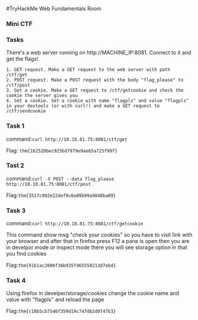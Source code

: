#TryHackMe Web Fundamentals Room 


### Mini CTF 


### Tasks


There's a web server running on http://MACHINE_IP:8081. Connect to it and get the flags!

    1. GET request. Make a GET request to the web server with path /ctf/get
    2. POST request. Make a POST request with the body "flag_please" to /ctf/post
    3. Get a cookie. Make a GET request to /ctf/getcookie and check the cookie the server gives you
    4. Set a cookie. Set a cookie with name "flagpls" and value "flagpls" in your devtools (or with curl!) and make a GET request to /ctf/sendcookie



### Task 1 

command:`curl http://10.10.81.75:8081/ctf/get`


Flag: `thm{162520bec925bd7979e9ae65a725f99f}`



### Tast 2


command:`curl -X POST --data flag_please http://10.10.81.75:8081/ctf/post`

Flag:`thm{3517c902e22def9c6e09b99a9040ba09}`


### Task 3

command:`curl http://10.10.81.75:8081/ctf/getcookie`

This command show msg "check your cookies" so you have to visit link with your browser and after that in firefox press F12 a pane is open then you are in develpor mode
or inspect mode there you will see storage option in that you find cookies 

Flag:`thm{91b1ac2606f36b935f465558213d7ebd}` 


### Task 4

Using firefox in develper/storage/cookies
change the cookie name and value with "flagpls" and reload the page

Flag:`thm{c10b5cb7546f359d19c747db2d0f47b3}`
